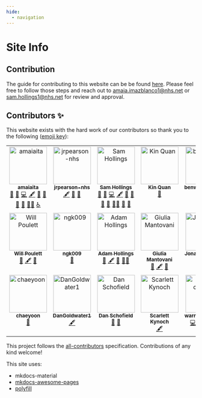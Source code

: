 ```yaml
---
hide:
  - navigation
---
```


# Site Info

## Contribution
The guide for contributing to this website can be be found [here](https://github.com/nhsengland/datascience/blob/main/CONTRIBUTE.md). Please feel free to follow those steps and reach out to [amaia.imazblanco1@nhs.net](mailto:amaia.imazblanco1@nhs.net) or [sam.hollings1@nhs.net](mailto:sam.hollings1@nhs.net) for review and approval. 

## Contributors ✨

This website exists with the hard work of our contributors so thank you to the following ([emoji key](https://allcontributors.org/docs/en/emoji-key)):

<!-- ALL-CONTRIBUTORS-LIST:START - Do not remove or modify this section -->
<!-- prettier-ignore-start -->
<!-- markdownlint-disable -->
<table>
  <tbody>
    <tr>
      <td align="center" valign="top" width="14.28%"><a href="https://github.com/amaiaita"><img src="https://avatars.githubusercontent.com/u/114224821?v=4?s=100" width="100px;" alt="amaiaita"/><br /><sub><b>amaiaita</b></sub></a><br /><a href="https://github.com/nhsengland/datascience/issues?q=author%3Aamaiaita" title="Bug reports">🐛</a> <a href="#blog-amaiaita" title="Blogposts">📝</a> <a href="https://github.com/nhsengland/datascience/commits?author=amaiaita" title="Code">💻</a> <a href="#content-amaiaita" title="Content">🖋</a> <a href="#design-amaiaita" title="Design">🎨</a> <a href="#maintenance-amaiaita" title="Maintenance">🚧</a> <a href="#promotion-amaiaita" title="Promotion">📣</a> <a href="https://github.com/nhsengland/datascience/pulls?q=is%3Apr+reviewed-by%3Aamaiaita" title="Reviewed Pull Requests">👀</a> <a href="#mentoring-amaiaita" title="Mentoring">🧑‍🏫</a> <a href="#a11y-amaiaita" title="Accessibility">️️️️♿️</a></td>
      <td align="center" valign="top" width="14.28%"><a href="https://github.com/jrpearson-nhs"><img src="https://avatars.githubusercontent.com/u/114092613?v=4?s=100" width="100px;" alt="jrpearson-nhs"/><br /><sub><b>jrpearson-nhs</b></sub></a><br /><a href="#content-jrpearson-nhs" title="Content">🖋</a> <a href="#maintenance-jrpearson-nhs" title="Maintenance">🚧</a> <a href="https://github.com/nhsengland/datascience/pulls?q=is%3Apr+reviewed-by%3Ajrpearson-nhs" title="Reviewed Pull Requests">👀</a></td>
      <td align="center" valign="top" width="14.28%"><a href="https://www.linkedin.com/in/samhollings/"><img src="https://avatars.githubusercontent.com/u/52575338?v=4?s=100" width="100px;" alt="Sam Hollings"/><br /><sub><b>Sam Hollings</b></sub></a><br /><a href="https://github.com/nhsengland/datascience/issues?q=author%3ASamHollings" title="Bug reports">🐛</a> <a href="#blog-SamHollings" title="Blogposts">📝</a> <a href="https://github.com/nhsengland/datascience/commits?author=SamHollings" title="Code">💻</a> <a href="#content-SamHollings" title="Content">🖋</a> <a href="https://github.com/nhsengland/datascience/commits?author=SamHollings" title="Documentation">📖</a> <a href="#design-SamHollings" title="Design">🎨</a> <a href="#ideas-SamHollings" title="Ideas, Planning, & Feedback">🤔</a> <a href="#maintenance-SamHollings" title="Maintenance">🚧</a> <a href="#mentoring-SamHollings" title="Mentoring">🧑‍🏫</a> <a href="#promotion-SamHollings" title="Promotion">📣</a> <a href="https://github.com/nhsengland/datascience/pulls?q=is%3Apr+reviewed-by%3ASamHollings" title="Reviewed Pull Requests">👀</a></td>
      <td align="center" valign="top" width="14.28%"><a href="http://www.linkedin.com/in/kin-quan/"><img src="https://avatars.githubusercontent.com/u/9269705?v=4?s=100" width="100px;" alt="Kin Quan"/><br /><sub><b>Kin Quan</b></sub></a><br /><a href="https://github.com/nhsengland/datascience/issues?q=author%3Aquan14" title="Bug reports">🐛</a></td>
      <td align="center" valign="top" width="14.28%"><a href="https://github.com/benwallace2nhs"><img src="https://avatars.githubusercontent.com/u/159021379?v=4?s=100" width="100px;" alt="benwallace2nhs"/><br /><sub><b>benwallace2nhs</b></sub></a><br /><a href="#content-benwallace2nhs" title="Content">🖋</a> <a href="https://github.com/nhsengland/datascience/issues?q=author%3Abenwallace2nhs" title="Bug reports">🐛</a></td>
      <td align="center" valign="top" width="14.28%"><a href="https://github.com/jenniferstruthers1-nhs"><img src="https://avatars.githubusercontent.com/u/131376827?v=4?s=100" width="100px;" alt="jenniferstruthers1-nhs"/><br /><sub><b>jenniferstruthers1-nhs</b></sub></a><br /><a href="#ideas-jenniferstruthers1-nhs" title="Ideas, Planning, & Feedback">🤔</a> <a href="https://github.com/nhsengland/datascience/commits?author=jenniferstruthers1-nhs" title="Code">💻</a> <a href="#content-jenniferstruthers1-nhs" title="Content">🖋</a></td>
      <td align="center" valign="top" width="14.28%"><a href="https://github.com/amelianoonan1-nhs"><img src="https://avatars.githubusercontent.com/u/110029556?v=4?s=100" width="100px;" alt="amelianoonan1-nhs"/><br /><sub><b>amelianoonan1-nhs</b></sub></a><br /><a href="#content-amelianoonan1-nhs" title="Content">🖋</a> <a href="https://github.com/nhsengland/datascience/pulls?q=is%3Apr+reviewed-by%3Aamelianoonan1-nhs" title="Reviewed Pull Requests">👀</a></td>
    </tr>
    <tr>
      <td align="center" valign="top" width="14.28%"><a href="https://github.com/willpoulett"><img src="https://avatars.githubusercontent.com/u/114357288?v=4?s=100" width="100px;" alt="Will Poulett"/><br /><sub><b>Will Poulett</b></sub></a><br /><a href="#blog-willpoulett" title="Blogposts">📝</a> <a href="#content-willpoulett" title="Content">🖋</a> <a href="https://github.com/nhsengland/datascience/pulls?q=is%3Apr+reviewed-by%3Awillpoulett" title="Reviewed Pull Requests">👀</a></td>
      <td align="center" valign="top" width="14.28%"><a href="https://github.com/ngk009"><img src="https://avatars.githubusercontent.com/u/10488509?v=4?s=100" width="100px;" alt="ngk009"/><br /><sub><b>ngk009</b></sub></a><br /><a href="https://github.com/nhsengland/datascience/pulls?q=is%3Apr+reviewed-by%3Angk009" title="Reviewed Pull Requests">👀</a></td>
      <td align="center" valign="top" width="14.28%"><a href="https://github.com/AdamHollings"><img src="https://avatars.githubusercontent.com/u/119732210?v=4?s=100" width="100px;" alt="Adam Hollings"/><br /><sub><b>Adam Hollings</b></sub></a><br /><a href="https://github.com/nhsengland/datascience/pulls?q=is%3Apr+reviewed-by%3AAdamHollings" title="Reviewed Pull Requests">👀</a> <a href="#content-AdamHollings" title="Content">🖋</a> <a href="#blog-AdamHollings" title="Blogposts">📝</a> <a href="#mentoring-AdamHollings" title="Mentoring">🧑‍🏫</a></td>
      <td align="center" valign="top" width="14.28%"><a href="https://github.com/GiuliaMantovani1"><img src="https://avatars.githubusercontent.com/u/101339382?v=4?s=100" width="100px;" alt="Giulia Mantovani"/><br /><sub><b>Giulia Mantovani</b></sub></a><br /><a href="https://github.com/nhsengland/datascience/pulls?q=is%3Apr+reviewed-by%3AGiuliaMantovani1" title="Reviewed Pull Requests">👀</a> <a href="#content-GiuliaMantovani1" title="Content">🖋</a> <a href="#ideas-GiuliaMantovani1" title="Ideas, Planning, & Feedback">🤔</a></td>
      <td align="center" valign="top" width="14.28%"><a href="https://github.com/JonathanLaidler"><img src="https://avatars.githubusercontent.com/u/81759821?v=4?s=100" width="100px;" alt="JonathanLaidler"/><br /><sub><b>JonathanLaidler</b></sub></a><br /><a href="https://github.com/nhsengland/datascience/pulls?q=is%3Apr+reviewed-by%3AJonathanLaidler" title="Reviewed Pull Requests">👀</a> <a href="#content-JonathanLaidler" title="Content">🖋</a></td>
      <td align="center" valign="top" width="14.28%"><a href="https://github.com/harrietrs"><img src="https://avatars.githubusercontent.com/u/28767009?v=4?s=100" width="100px;" alt="Harriet Sands"/><br /><sub><b>Harriet Sands</b></sub></a><br /><a href="#content-harrietrs" title="Content">🖋</a> <a href="#maintenance-harrietrs" title="Maintenance">🚧</a> <a href="https://github.com/nhsengland/datascience/pulls?q=is%3Apr+reviewed-by%3Aharrietrs" title="Reviewed Pull Requests">👀</a></td>
      <td align="center" valign="top" width="14.28%"><a href="https://github.com/mtaylor57"><img src="https://avatars.githubusercontent.com/u/114294589?v=4?s=100" width="100px;" alt="mtaylor57"/><br /><sub><b>mtaylor57</b></sub></a><br /><a href="#maintenance-mtaylor57" title="Maintenance">🚧</a> <a href="#content-mtaylor57" title="Content">🖋</a></td>
    </tr>
    <tr>
      <td align="center" valign="top" width="14.28%"><a href="https://github.com/ChaeyoonKimNHSE"><img src="https://avatars.githubusercontent.com/u/109806924?v=4?s=100" width="100px;" alt="chaeyoon"/><br /><sub><b>chaeyoon</b></sub></a><br /><a href="https://github.com/nhsengland/datascience/issues?q=author%3AChaeyoonKimNHSE" title="Bug reports">🐛</a></td>
      <td align="center" valign="top" width="14.28%"><a href="https://github.com/DanGoldwater1"><img src="https://avatars.githubusercontent.com/u/100152081?v=4?s=100" width="100px;" alt="DanGoldwater1"/><br /><sub><b>DanGoldwater1</b></sub></a><br /><a href="#content-DanGoldwater1" title="Content">🖋</a></td>
      <td align="center" valign="top" width="14.28%"><a href="https://github.com/danjscho"><img src="https://avatars.githubusercontent.com/u/67116171?v=4?s=100" width="100px;" alt="Dan Schofield"/><br /><sub><b>Dan Schofield</b></sub></a><br /><a href="#blog-danjscho" title="Blogposts">📝</a> <a href="https://github.com/nhsengland/datascience/issues?q=author%3Adanjscho" title="Bug reports">🐛</a></td>
      <td align="center" valign="top" width="14.28%"><a href="https://github.com/scarlett-k-nhs"><img src="https://avatars.githubusercontent.com/u/114353573?v=4?s=100" width="100px;" alt="Scarlett Kynoch"/><br /><sub><b>Scarlett Kynoch</b></sub></a><br /><a href="#content-scarlett-k-nhs" title="Content">🖋</a></td>
      <td align="center" valign="top" width="14.28%"><a href="https://github.com/warren-davies4"><img src="https://avatars.githubusercontent.com/u/112185584?v=4?s=100" width="100px;" alt="warren-davies4"/><br /><sub><b>warren-davies4</b></sub></a><br /><a href="https://github.com/nhsengland/datascience/commits?author=warren-davies4" title="Code">💻</a> <a href="#design-warren-davies4" title="Design">🎨</a> <a href="https://github.com/nhsengland/datascience/issues?q=author%3Awarren-davies4" title="Bug reports">🐛</a> <a href="#a11y-warren-davies4" title="Accessibility">️️️️♿️</a> <a href="https://github.com/nhsengland/datascience/pulls?q=is%3Apr+reviewed-by%3Awarren-davies4" title="Reviewed Pull Requests">👀</a></td>
      <td align="center" valign="top" width="14.28%"><a href="https://github.com/hadimodarres1"><img src="https://avatars.githubusercontent.com/u/109468976?v=4?s=100" width="100px;" alt="hadimodarres1"/><br /><sub><b>hadimodarres1</b></sub></a><br /><a href="https://github.com/nhsengland/datascience/commits?author=hadimodarres1" title="Code">💻</a> <a href="#content-hadimodarres1" title="Content">🖋</a> <a href="https://github.com/nhsengland/datascience/commits?author=hadimodarres1" title="Documentation">📖</a></td>
      <td align="center" valign="top" width="14.28%"><a href="https://github.com/michelle7707"><img src="https://avatars.githubusercontent.com/u/52786160?v=4?s=100" width="100px;" alt="michelle7707"/><br /><sub><b>michelle7707</b></sub></a><br /><a href="https://github.com/nhsengland/datascience/commits?author=michelle7707" title="Code">💻</a> <a href="#content-michelle7707" title="Content">🖋</a> <a href="https://github.com/nhsengland/datascience/commits?author=michelle7707" title="Documentation">📖</a></td>
    </tr>
  </tbody>
</table>

<!-- markdownlint-restore -->
<!-- prettier-ignore-end -->

<!-- ALL-CONTRIBUTORS-LIST:END -->

This project follows the [all-contributors](https://github.com/all-contributors/all-contributors) specification. Contributions of any kind welcome!

This site uses:

- mkdocs-material
- [mkdocs-awesome-pages](https://github.com/lukasgeiter/mkdocs-awesome-pages-plugin)
- [polyfill](https://polyfill.io/v3/polyfill.min.js?features=es6)
